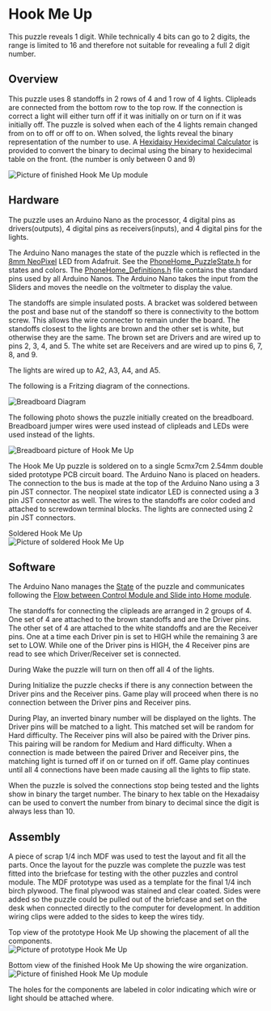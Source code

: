# Hook Me Up

This puzzle reveals 1 digit. While technically 4 bits can go to 2 digits, the range is limited to 16 and therefore not suitable for revealing a full 2 digit number.

## Overview

This puzzle uses 8 standoffs in 2 rows of 4 and 1 row of 4 lights. Clipleads are connected from the bottom row to the top row. If the connection is correct a light will either turn off if it was initially on or turn on if it was initially off. The puzzle is solved when each of the 4 lights remain changed from on to off or off to on. When solved, the lights reveal the binary representation of the number to use. A [Hexidaisy Hexidecimal Calculator](https://www.computerhistory.org/collections/catalog/102757130) is provided to convert the binary to decimal using the binary to hexidecimal table on the front. (the number is only between 0 and 9)

![Picture of finished Hook Me Up module](../images/ConnectWires_Finished_Top.jpg)


## Hardware

The puzzle uses an Arduino Nano as the processor, 4 digital pins as drivers(outputs), 4 digital pins as receivers(inputs), and 4 digital pins for the lights.

The Arduino Nano manages the state of the puzzle which is reflected in the [8mm NeoPixel](https://www.adafruit.com/product/1734) LED from Adafruit. See the [PhoneHome_PuzzleState.h](../PhoneHomeLib/PhoneHome_PuzzleState.h) for states and colors. The [PhoneHome_Definitions.h](../PhoneHomeLib/PhoneHome_Definitions.h) file contains the standard pins used by all Arduino Nanos. The Arduino Nano takes the input from the Sliders and moves the needle on the voltmeter to display the value.

The standoffs are simple insulated posts. A bracket was soldered between the post and base nut of the standoff so there is connectivity to the bottom screw. This allows the wire connecter to remain under the board. The standoffs closest to the lights are brown and the other set is white, but otherwise they are the same. The brown set are Drivers and are wired up to pins 2, 3, 4, and 5. The white set are Receivers and are wired up to pins 6, 7, 8, and 9.

The lights are wired up to A2, A3, A4, and A5.

The following is a Fritzing diagram of the connections.

![Breadboard Diagram](../images/HookMeUp_Breadboard_Diagram.jpg)

The following photo shows the puzzle initially created on the breadboard. Breadboard jumper wires were used instead of clipleads and LEDs were used instead of the lights.

![Breadboard picture of Hook Me Up](../images/HookMeUp_Breadboard.jpg)

The Hook Me Up puzzle is soldered on to a single 5cmx7cm 2.54mm double sided prototype PCB circuit board. The Arduino Nano is placed on headers. The connection to the bus is made at the top of the Arduino Nano using a 3 pin JST connector. The neopixel state indicator LED is connected using a 3 pin JST connector as well. The wires to the standoffs are color coded and attached to screwdown terminal blocks. The lights are connected using 2 pin JST connectors.

Soldered Hook Me Up<br>
![Picture of soldered Hook Me Up](../images/HookMeUp_Soldered.jpg)


## Software

The Arduino Nano manages the [State](../PhoneHomeLib/README.md#state-diagram) of the puzzle and communicates following the [Flow between Control Module and Slide into Home module](../PhoneHomeLib/README.md#sequence-diagram).

The standoffs for connecting the clipleads are arranged in 2 groups of 4. One set of 4 are attached to the brown standoffs and are the Driver pins. The other set of 4 are attached to the white standoffs and are the Receiver pins. One at a time each Driver pin is set to HIGH while the remaining 3 are set to LOW. While one of the Driver pins is HIGH, the 4 Receiver pins are read to see which Driver/Receiver set is connected.

During Wake the puzzle will turn on then off all 4 of the lights.

During Initialize the puzzle checks if there is any connection between the Driver pins and the Receiver pins. Game play will proceed when there is no connection between the Driver pins and Receiver pins. 

During Play, an inverted binary number will be displayed on the lights. The Driver pins will be matched to a light. This matched set will be random for Hard difficulty. The Receiver pins will also be paired with the Driver pins. This pairing will be random for Medium and Hard difficulty.
When a connection is made between the paired Driver and Receiver pins, the matching light is turned off if on or turned on if off. Game play continues until all 4 connections have been made causing all the lights to flip state.

When the puzzle is solved the connections stop being tested and the lights show in binary the target number. The binary to hex table on the Hexadaisy can be used to convert the number from binary to decimal since the digit is always less than 10.


## Assembly

A piece of scrap 1/4 inch MDF was used to test the layout and fit all the parts. Once the layout for the puzzle was complete the puzzle was test fitted into the briefcase for testing with the other puzzles and control module. The MDF prototype was used as a template for the final 1/4 inch birch plywood. The final plywood was stained and clear coated.  Sides were added so the puzzle could be pulled out of the briefcase and set on the desk when connected directly to the computer for development. In addition wiring clips were added to the sides to keep the wires tidy.

Top view of the prototype Hook Me Up showing the placement of all the components.<br>
![Picture of prototype Hook Me Up](../images/HookMeUp_Prototype_Top.jpg)

Bottom view of the finished Hook Me Up showing the wire organization.<br>
![Picture of finished Hook Me Up module](../images/HookMeUp_Finished_Bottom.jpg)

The holes for the components are labeled in color indicating which wire or light should be attached where.
